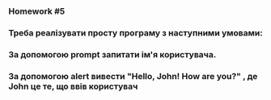 ### Homework #5

### Треба реалізувати просту програму з наступними умовами:

### За допомогою prompt запитати ім'я користувача.
### За допомогою alert вивести "Hello, John! How are you?" , де John це те, що ввів користувач